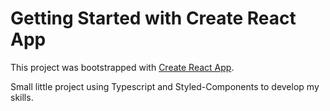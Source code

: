 # Getting Started with Create React App

This project was bootstrapped with [Create React App](https://github.com/facebook/create-react-app).

Small little project using Typescript and Styled-Components to develop my skills.
